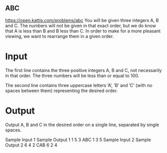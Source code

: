 ## ABC
https://open.kattis.com/problems/abc
You will be given three integers A, B and C. The numbers will not be given in that exact order, but we do know that A is less than B and B less than C. In order to make for a more pleasant viewing, we want to rearrange them in a given order.

# Input
The first line contains the three positive integers A, B and C, not necessarily in that order. The three numbers will be less than or equal to 100.

The second line contains three uppercase letters ’A’, ’B’ and ’C’ (with no spaces between them) representing the desired order.

# Output
Output A, B and C in the desired order on a single line, separated by single spaces.

Sample Input 1	Sample Output 1
1 5 3
ABC
1 3 5
Sample Input 2	Sample Output 2
6 4 2
CAB
6 2 4
